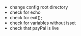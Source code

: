 - change config root directory
- check for echo
- check for exit();
- check for variables without isset
- check that payPal is live
